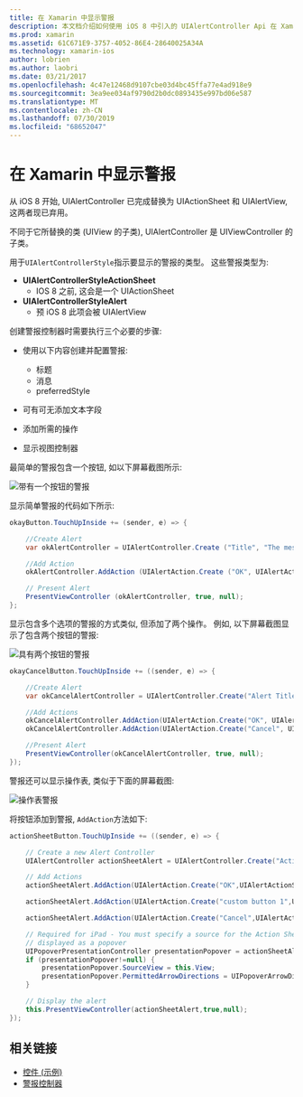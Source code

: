 ```yaml
---
title: 在 Xamarin 中显示警报
description: 本文档介绍如何使用 iOS 8 中引入的 UIAlertController Api 在 Xamarin 中显示警报。
ms.prod: xamarin
ms.assetid: 61C671E9-3757-4052-86E4-28640025A34A
ms.technology: xamarin-ios
author: lobrien
ms.author: laobri
ms.date: 03/21/2017
ms.openlocfilehash: 4c47e12468d9107cbe03d4bc45ffa77e4ad918e9
ms.sourcegitcommit: 3ea9ee034af9790d2b0dc0893435e997bd06e587
ms.translationtype: MT
ms.contentlocale: zh-CN
ms.lasthandoff: 07/30/2019
ms.locfileid: "68652047"
---
```

# <a name="displaying-alerts-in-xamarinios"></a>在 Xamarin 中显示警报

从 iOS 8 开始, UIAlertController 已完成替换为 UIActionSheet 和 UIAlertView, 这两者现已弃用。

不同于它所替换的类 (UIView 的子类), UIAlertController 是 UIViewController 的子类。

用于`UIAlertControllerStyle`指示要显示的警报的类型。 这些警报类型为:

- **UIAlertControllerStyleActionSheet**
    * IOS 8 之前, 这会是一个 UIActionSheet
- **UIAlertControllerStyleAlert**
    * 预 iOS 8 此项会被 UIAlertView 

创建警报控制器时需要执行三个必要的步骤:

- 使用以下内容创建并配置警报:
    * 标题
    * 消息
    * preferredStyle
    
- 可有可无添加文本字段
- 添加所需的操作
- 显示视图控制器

最简单的警报包含一个按钮, 如以下屏幕截图所示:

 ![带有一个按钮的警报](alerts-images/alert1.png)

显示简单警报的代码如下所示:

```csharp
okayButton.TouchUpInside += (sender, e) => {

    //Create Alert
    var okAlertController = UIAlertController.Create ("Title", "The message", UIAlertControllerStyle.Alert);

    //Add Action
    okAlertController.AddAction (UIAlertAction.Create ("OK", UIAlertActionStyle.Default, null));

    // Present Alert
    PresentViewController (okAlertController, true, null);
};
```

显示包含多个选项的警报的方式类似, 但添加了两个操作。 例如, 以下屏幕截图显示了包含两个按钮的警报:

 ![具有两个按钮的警报](alerts-images/alert2.png)

```csharp
okayCancelButton.TouchUpInside += ((sender, e) => {

    //Create Alert
    var okCancelAlertController = UIAlertController.Create("Alert Title", "Choose from two buttons", UIAlertControllerStyle.Alert);

    //Add Actions
    okCancelAlertController.AddAction(UIAlertAction.Create("OK", UIAlertActionStyle.Default, alert => Console.WriteLine ("Okay was clicked")));
    okCancelAlertController.AddAction(UIAlertAction.Create("Cancel", UIAlertActionStyle.Cancel, alert => Console.WriteLine ("Cancel was clicked")));

    //Present Alert
    PresentViewController(okCancelAlertController, true, null);
});
```

警报还可以显示操作表, 类似于下面的屏幕截图:

 ![操作表警报](alerts-images/alert3.png)

将按钮添加到警报, `AddAction`方法如下:

```csharp
actionSheetButton.TouchUpInside += ((sender, e) => {

    // Create a new Alert Controller
    UIAlertController actionSheetAlert = UIAlertController.Create("Action Sheet", "Select an item from below", UIAlertControllerStyle.ActionSheet);

    // Add Actions
    actionSheetAlert.AddAction(UIAlertAction.Create("OK",UIAlertActionStyle.Default, (action) => Console.WriteLine ("Item One pressed.")));

    actionSheetAlert.AddAction(UIAlertAction.Create("custom button 1",UIAlertActionStyle.Default, (action) => Console.WriteLine ("Item Two pressed.")));

    actionSheetAlert.AddAction(UIAlertAction.Create("Cancel",UIAlertActionStyle.Cancel, (action) => Console.WriteLine ("Cancel button pressed.")));

    // Required for iPad - You must specify a source for the Action Sheet since it is
    // displayed as a popover
    UIPopoverPresentationController presentationPopover = actionSheetAlert.PopoverPresentationController;
    if (presentationPopover!=null) {
        presentationPopover.SourceView = this.View;
        presentationPopover.PermittedArrowDirections = UIPopoverArrowDirection.Up;
    }

    // Display the alert
    this.PresentViewController(actionSheetAlert,true,null);
});
```

## <a name="related-links"></a>相关链接

- [控件 (示例)](https://docs.microsoft.com/samples/xamarin/ios-samples/controls)
- [警报控制器](https://github.com/xamarin/recipes/tree/master/Recipes/ios/standard_controls/alertcontroller)
